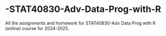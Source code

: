 # -STAT40830-Adv-Data-Prog-with-R
All the assignments and homework for  STAT40830-Adv Data Prog with R (online) course for 2024-2025.
